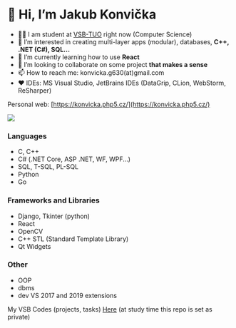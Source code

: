 # 👋 Hi, I’m Jakub Konvička
- 👨‍🎓 I am student at [VSB-TUO](https://www.vsb.cz/en) right now (Computer Science)
- 👀 I’m interested in creating multi-layer apps (modular), databases, **C++, .NET (C#), SQL...**
- 🌱 I’m currently learning how to use **React**
- 💞️ I’m looking to collaborate on some project **that makes a sense**
- 📫 How to reach me: konvicka.g630(at)gmail.com
- ❤ IDEs: MS Visual Studio, JetBrains IDEs (DataGrip, CLion, WebStorm, ReSharper)

Personal web: [https://konvicka.php5.cz/](https://konvicka.php5.cz/)

[<img src='https://img.shields.io/badge/LinkedIn-0077B5?style=for-the-badge&logo=linkedin&logoColor=white'></img>](https://www.linkedin.com/in/jakub-konvi%C4%8Dka-46590a18a)

### Languages
- C, C++ 
- C# (.NET Core, ASP .NET, WF, WPF...)
- SQL, T-SQL, PL-SQL
- Python
- Go 

### Frameworks and Libraries
- Django, Tkinter (python)
- React
- OpenCV
- C++ STL (Standard Template Library)
- Qt Widgets

### Other
- OOP
- dbms
- dev VS 2017 and 2019 extensions


My VSB Codes (projects, tasks) [Here](https://github.com/jkonvicka/VSB-Code) (at study time this repo is set as private)
